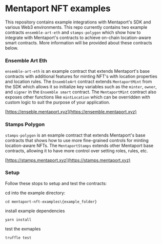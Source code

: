 # Mentaport NFT examples

This repository contains example integrations with Mentaport's SDK and various Web3 environments. This repo
currently contains two example contracts `ensemble-art-eth` and `stamps-polygon` which show how to integrate
with Mentaport's contracts to achieve on-chain location-aware smart contracts. More information will be
provided about these contracts below.

### Ensemble Art Eth
`ensemble-art-eth` is an example contract that extends Mentaport's base contracts with additional features for
minting NFT's with location properties and location rules. The `EnsembleArt` contract extends 
`MentaportMint` from  the SDK which allows it so initialize key variables such as the `minter`, `owner`, and 
`signer` in the `Ensemble smart` contract. The `MentaportMint` contract also exposes other functions like 
`mintLocation` which can be overridden with custom logic to suit the purpose of your application.

[https://enseble.mentaport.xyz](https://ensemble.mentaport.xyz)

### Stamps Polygon
`stamps-polygon` is an example contract that extends Mentaport's base contracts that shows how to use more 
fine-grained controls for minting location-aware NFTs. The `MentaportStamps` extends other Mentaport base
contracts, allowing it to have more control over setting roles, rules, etc. 

[https://stamps.mentaport.xyz](https://stamps.mentaport.xyz)

### Setup
Follow these stops to setup and test the contracts:

cd into the example directory:
```shell
cd mentaport-nft-examples\{example_folder}
```

install example dependencies
```shell
yarn install
```

test the exmaples
```shell
truffle test
```

